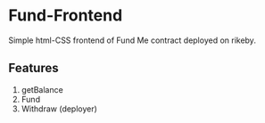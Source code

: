 # Fund-Frontend

Simple html-CSS frontend of Fund Me contract deployed on rikeby.

## Features
1. getBalance
2. Fund
3. Withdraw (deployer)
##


